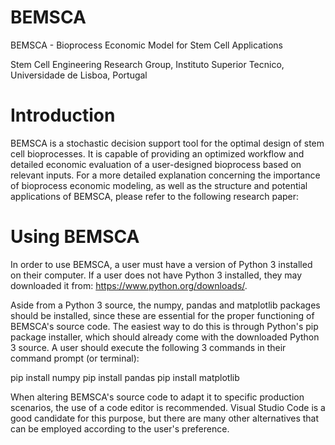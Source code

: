 # BEMSCA
BEMSCA - Bioprocess Economic Model for Stem Cell Applications

Stem Cell Engineering Research Group, Instituto Superior Tecnico, Universidade de Lisboa, Portugal

# Introduction
BEMSCA is a stochastic decision support tool for the optimal design of stem cell bioprocesses. It is capable of providing an optimized workflow and detailed economic evaluation of a user-designed bioprocess based on relevant inputs. For a more detailed explanation concerning the importance of bioprocess economic modeling, as well as the structure and potential applications of BEMSCA, please refer to the following research paper:

# Using BEMSCA
In order to use BEMSCA, a user must have a version of Python 3 installed on their computer. If a user does not have Python 3 installed, they may downloaded it from: https://www.python.org/downloads/.

Aside from a Python 3 source, the numpy, pandas and matplotlib packages should be installed, since these are essential for the proper functioning of BEMSCA's source code. The easiest way to do this is through Python's pip package installer, which should already come with the downloaded Python 3 source. A user should execute the following 3 commands in their command prompt (or terminal):

pip install numpy
pip install pandas
pip install matplotlib

When altering BEMSCA's source code to adapt it to specific production scenarios, the use of a code editor is recommended. Visual Studio Code is a good candidate for this purpose, but there are many other alternatives that can be employed according to the user's preference.
